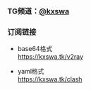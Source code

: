 ### TG频道：[@kxswa](https://t.me/kxswa/)  
### 订阅链接  
- base64格式  
https://kxswa.tk/v2ray  
  
- yaml格式  
https://kxswa.tk/clash
